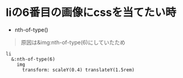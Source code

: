 # liの6番目の画像にcssを当てたい時
- nth-of-type()
>原因は&img:nth-of-type(6)にしていたため
```
li
  &:nth-of-type(6)
    img
      transform: scaleY(0.4) translateY(1.5rem)
```
